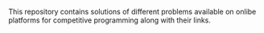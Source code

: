 This repository contains solutions of different problems available on onlibe platforms for competitive programming along with their links.
